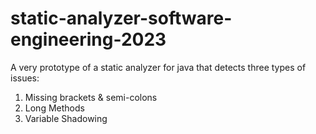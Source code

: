 # static-analyzer-software-engineering-2023
A very prototype of a static analyzer for java that detects three types of issues:
1. Missing brackets & semi-colons
2. Long Methods
3. Variable Shadowing

